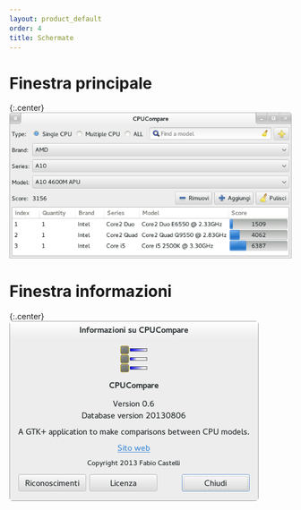 ```yaml
---
layout: product_default
order: 4
title: Schermate
---
```

# Finestra principale

{:.center}
![Finestra principale](/resources/cpucompare/archive/latest/italian/main.png)

# Finestra informazioni

{:.center}
![Finestra informazioni](/resources/cpucompare/archive/latest/italian/about.png)
